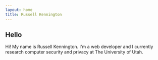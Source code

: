 ```yaml
---
layout: home
title: Russell Kennington
---
```


## Hello

Hi! My name is Russell Kennington.
I'm a web developer and I currently research
computer security and privacy at The University of Utah.
